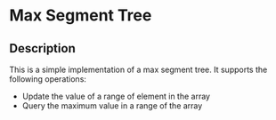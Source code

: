 # Max Segment Tree

## Description

This is a simple implementation of a max segment tree. It supports the following operations:

- Update the value of a range of element in the array
- Query the maximum value in a range of the array
